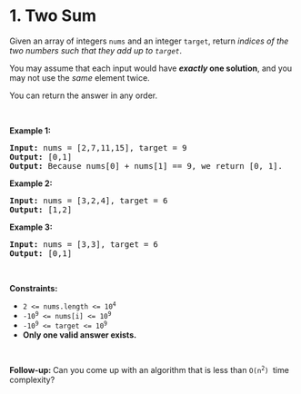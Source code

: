 # 1. Two Sum

<div class="content__u3I1 question-content__JfgR">
    <div>
        <p>
            Given an array of integers <code>nums</code>&nbsp;and an integer <code>target</code>, return <em>indices of the two numbers such that they add up to <code>target</code></em>.
        </p>
        <p>
            You may assume that each input would have <strong><em>exactly</em> one solution</strong>, and you may not use the <em>same</em> element twice.
        </p>
        <p>You can return the answer in any order.</p>
        <p>&nbsp;</p>
        <p><strong>Example 1:</strong></p>
        <pre><strong>Input:</strong> nums = [2,7,11,15], target = 9
<strong>Output:</strong> [0,1]
<strong>Output:</strong> Because nums[0] + nums[1] == 9, we return [0, 1].
</pre>
        <p><strong>Example 2:</strong></p>
        <pre><strong>Input:</strong> nums = [3,2,4], target = 6
<strong>Output:</strong> [1,2]
</pre>
        <p><strong>Example 3:</strong></p>
        <pre><strong>Input:</strong> nums = [3,3], target = 6
<strong>Output:</strong> [0,1]
</pre>
        <p>&nbsp;</p>
        <p><strong>Constraints:</strong></p>
        <ul>
            <li>
                <code>2 &lt;= nums.length &lt;= 10<sup>4</sup></code>
            </li>
            <li>
                <code>-10<sup>9</sup> &lt;= nums[i] &lt;= 10<sup>9</sup></code>
            </li>
            <li>
                <code>-10<sup>9</sup> &lt;= target &lt;= 10<sup>9</sup></code>
            </li>
            <li><strong>Only one valid answer exists.</strong></li>
        </ul>
        <p>&nbsp;</p>
        <strong>Follow-up:&nbsp;</strong>Can you come up with an algorithm that is less than&nbsp;<code>O(n<sup>2</sup>)&nbsp;</code>time complexity?
    </div>
</div>
